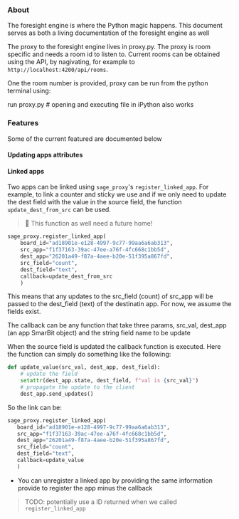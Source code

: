 ### About

The foresight engine is where the Python magic happens. This document serves as both a living documentation of the foresight engine as well

The proxy to the foresight engine lives in proxy.py. The proxy is room specific and needs a room id to listen to. Current rooms can
be obtained using the API, by nagivating, for example to `http://localhost:4200/api/rooms`.

One the room number is provided, proxy can be run from the python terminal using:

run proxy.py # opening and executing file in iPython also works


### Features

Some of the current featured are documented below

#### Updating apps attributes


#### Linked apps

Two apps can be linked using `sage_proxy`'s `register_linked_app`. For example, to link a counter and sticky we use and 
if we only need to update the dest field with the value in the source field, the function `update_dest_from_src` can be used. 
> :memo: This function as well need a future home! 

```python
sage_proxy.register_linked_app(
	board_id="ad18901e-e128-4997-9c77-99aa6a6ab313", 
	src_app="f1f37163-39ac-47ee-a76f-4fc668c1bb5d", 
	dest_app="26201a49-f87a-4aee-b20e-51f395a867fd", 
	src_field="count", 
	dest_field="text", 
	callback=update_dest_from_src
	)
```

This means that any updates to the src_field (count) of src_app will be passed to the dest_field (text) of the destinatin app. For now, we assume the fields exist.

The callback can be any function that take three params, src_val, dest_app (an app SmarBit object) and the string field name to be update

When the source field is updated the callback function is executed. Here the function can simply do something like the following:
```python
def update_value(src_val, dest_app, dest_field):
    # update the field
    setattr(dest_app.state, dest_field, f"val is {src_val}")
    # propagate the update to the client
    dest_app.send_updates()
```

So the link can be:
```python
sage_proxy.register_linked_app(
   board_id="ad18901e-e128-4997-9c77-99aa6a6ab313", 
   src_app="f1f37163-39ac-47ee-a76f-4fc668c1bb5d", 
   dest_app="26201a49-f87a-4aee-b20e-51f395a867fd", 
   src_field="count", 
   dest_field="text", 
   callback=update_value
   )
```

* You can unregister a linked app by providing the same information provide to register the app minus the callback 
> TODO: potentially use a ID returned when we called `register_linked_app`


 















